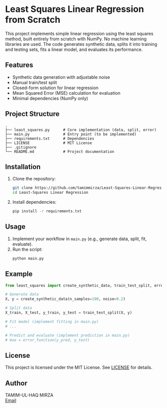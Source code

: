 # Least Squares Linear Regression from Scratch

This project implements simple linear regression using the least squares method, built entirely from scratch with NumPy. No machine learning libraries are used. The code generates synthetic data, splits it into training and testing sets, fits a linear model, and evaluates its performance.

## Features

- Synthetic data generation with adjustable noise
- Manual train/test split
- Closed-form solution for linear regression
- Mean Squared Error (MSE) calculation for evaluation
- Minimal dependencies (NumPy only)

## Project Structure

```
.
├── least_squares.py      # Core implementation (data, split, error)
├── main.py               # Entry point (to be implemented)
├── requirements.txt      # Dependencies
├── LICENSE               # MIT License
├── .gitignore
└── README.md             # Project documentation
```

## Installation

1. Clone the repository:
    ```sh
    git clone https://github.com/tamimmirza/Least-Squares-Linear-Regression.git
    cd Least-Squares Linear Regression
    ```

2. Install dependencies:
    ```sh
    pip install -r requirements.txt
    ```

## Usage

1. Implement your workflow in `main.py` (e.g., generate data, split, fit, evaluate).
2. Run the script:
    ```sh
    python main.py
    ```

## Example

```python
from least_squares import create_synthetic_data, train_test_split, error_function

# Generate data
X, y = create_synthetic_data(n_samples=100, noise=0.2)

# Split data
X_train, X_test, y_train, y_test = train_test_split(X, y)

# Fit model (implement fitting in main.py)
# ...

# Predict and evaluate (implement prediction in main.py)
# mse = error_function(y_pred, y_test)
```

## License

This project is licensed under the MIT License. See [LICENSE](LICENSE) for details.

## Author

TAMIM-UL-HAQ MIRZA  
[Email](mailto:itstamimmirza@gmail.com)
